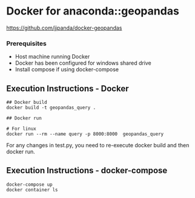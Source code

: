 # Docker for anaconda::geopandas

https://github.com/jjpanda/docker-geopandas

### Prerequisites
- Host machine running Docker
- Docker has been configured for windows shared drive
- Install compose if using docker-compose

## Execution Instructions - Docker
```
## Docker build
docker build -t geopandas_query .

## Docker run

# For linux
docker run --rm --name query -p 8000:8000  geopandas_query
```
For any changes in test.py, you need to re-execute docker build and then docker run.

## Execution Instructions - docker-compose
```
docker-compose up
docker container ls
```
